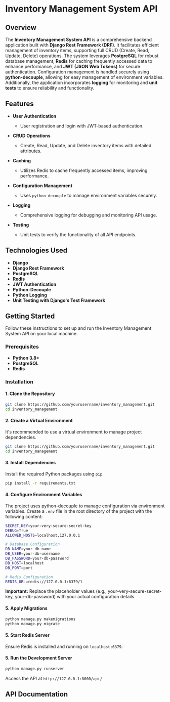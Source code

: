 # Inventory Management System API

## Overview

The **Inventory Management System API** is a comprehensive backend application built with **Django Rest Framework (DRF)**. It facilitates efficient management of inventory items, supporting full CRUD (Create, Read, Update, Delete) operations. The system leverages **PostgreSQL** for robust database management, **Redis** for caching frequently accessed data to enhance performance, and **JWT (JSON Web Tokens)** for secure authentication. Configuration management is handled securely using **python-decouple**, allowing for easy management of environment variables. Additionally, the application incorporates **logging** for monitoring and **unit tests** to ensure reliability and functionality.

## Features

- **User Authentication**
  - User registration and login with JWT-based authentication.
  
- **CRUD Operations**
  - Create, Read, Update, and Delete inventory items with detailed attributes.
  
- **Caching**
  - Utilizes Redis to cache frequently accessed items, improving performance.
  
- **Configuration Management**
  - Uses `python-decouple` to manage environment variables securely.
  
- **Logging**
  - Comprehensive logging for debugging and monitoring API usage.
  
- **Testing**
  - Unit tests to verify the functionality of all API endpoints.

## Technologies Used

- **Django**
- **Django Rest Framework**
- **PostgreSQL**
- **Redis**
- **JWT Authentication**
- **Python-Decouple**
- **Python Logging**
- **Unit Testing with Django's Test Framework**

## Getting Started

Follow these instructions to set up and run the Inventory Management System API on your local machine.

### Prerequisites

- **Python 3.8+**
- **PostgreSQL**
- **Redis**

### Installation

#### 1. Clone the Repository

```bash
git clone https://github.com/yourusername/inventory_management.git
cd inventory_management
```

#### 2. Create a Virtual Environment
  It's recommended to use a virtual environment to manage project dependencies.

```bash
git clone https://github.com/yourusername/inventory_management.git
cd inventory_management
```


#### 3. Install Dependencies
Install the required Python packages using `pip`.

```bash
pip install -r requirements.txt
```

#### 4. Configure Environment Variables
The project uses python-decouple to manage configuration via environment variables. Create a `.env` file in the root directory of the project with the following content:

```bash
SECRET_KEY=your-very-secure-secret-key
DEBUG=True
ALLOWED_HOSTS=localhost,127.0.0.1

# Database Configuration
DB_NAME=your_db_name
DB_USER=your-db-username
DB_PASSWORD=your-db-password
DB_HOST=localhost
DB_PORT=port

# Redis Configuration
REDIS_URL=redis://127.0.0.1:6379/1
```
**Important:** Replace the placeholder values (e.g., your-very-secure-secret-key, your-db-password) with your actual configuration details.


#### 5. Apply Migrations

```bash
python manage.py makemigrations
python manage.py migrate
```

#### 5. Start Redis Server
Ensure Redis is installed and running on `localhost:6379`.


#### 5. Run the Development Server

```bash
python manage.py runserver
```
Access the API at `http://127.0.0.1:8000/api/`


## API Documentation















